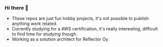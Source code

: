 ### Hi there 👋

-  These repos are just fun hobby projects, it's not possible to publish anything work related.
-  Currently studying for a AWS certification, it's really interesting, difficult to find time for studying though.
-  Working as a solution architect for Reflector Oy
